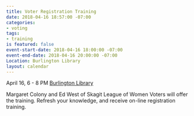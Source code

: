 ```yaml
---
title: Voter Registration Training
date: 2018-04-16 18:57:00 -07:00
categories:
- voting
tags:
- training
is featured: false
event-start-date: 2018-04-16 18:00:00 -07:00
event-end-date: 2018-04-16 20:00:00 -07:00
Location: Burlington Library
layout: calendar
---
```


April 16, 6 - 8 PM [Burlington Library](http://www.burlingtonwa.gov/)

Margaret Colony and Ed West of Skagit League of Women Voters will offer the training. Refresh your knowledge, and receive on-line registration training.